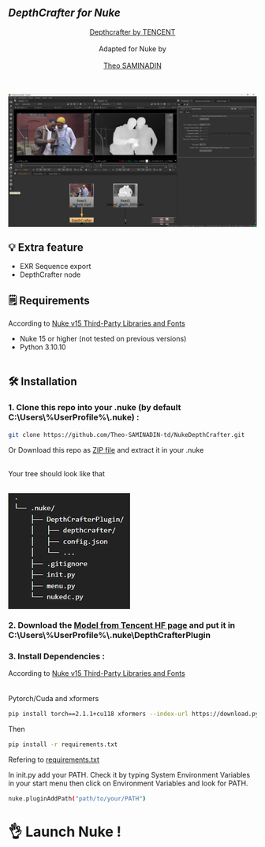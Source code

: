 ## ___***DepthCrafter for Nuke***___
<div align="center">

[Depthcrafter by TENCENT](https://github.com/Tencent/DepthCrafter)
<br><br>
Adapted for Nuke by 
<br><br>
[Theo SAMINADIN](https://github.com/Theo-SAMINADIN-td)

</div>
<br><br>
<div style="display: flex;">
  <img src="images/Screenshot_Global.jpg"/>
  <br><br>
</div>

## 💡 Extra feature

- EXR Sequence export
- DepthCrafter node


## 🗒️ Requirements
According to [Nuke v15 Third-Party Libraries and Fonts](https://learn.foundry.com/nuke/content/misc/studio_third_party_libraries.html)

- Nuke 15 or higher (not tested on previous versions)
- Python 3.10.10
<br><br>
## 🛠️ Installation
### 1. Clone this repo into your .nuke (by default C:\Users\\%UserProfile%\\.nuke) :
```bash
git clone https://github.com/Theo-SAMINADIN-td/NukeDepthCrafter.git
```
Or Download this repo as [ZIP file](https://github.com/Theo-SAMINADIN-td/NukeDepthCrafter/archive/refs/heads/main.zip) and extract it in your .nuke
<br><br>

Your tree should look like that
<br><br>
<div style="display: flex;">
  <img src="images/Tree.jpg"/>
  <br><br>
</div>

### 2. Download the [Model from Tencent HF page](https://huggingface.co/tencent/DepthCrafter/blob/main/diffusion_pytorch_model.safetensors) and put it in C:\Users\\%UserProfile%\\.nuke\DepthCrafterPlugin

### 3. Install Dependencies :

According to [Nuke v15 Third-Party Libraries and Fonts](https://learn.foundry.com/nuke/content/misc/studio_third_party_libraries.html)
<br>
<br>
<br>
Pytorch/Cuda and xformers
<br>
```bash
pip install torch==2.1.1+cu118 xformers --index-url https://download.pytorch.org/whl/cu118
```
Then
```bash
pip install -r requirements.txt
```
Refering to [requirements.txt](https://github.com/Theo-SAMINADIN-td/NukeDepthCrafter/blob/main/DepthCrafterPlugin/requirements.txt)

In init.py add your PATH. Check it by typing System Environment Variables in your start menu then click on Environment Variables and look for PATH.
```bash
nuke.pluginAddPath("path/to/your/PATH")
```


# 👌 Launch Nuke !
